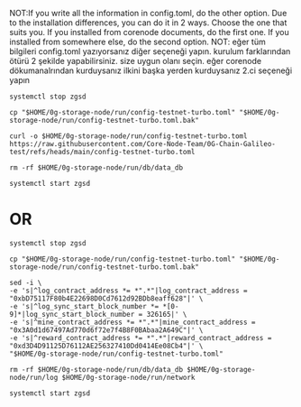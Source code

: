 
NOT:If you write all the information in config.toml, do the other option. Due to the installation differences, you can do it in 2 ways. Choose the one that suits you. If you installed from corenode documents, do the first one. If you installed from somewhere else, do the second option.
NOT: eğer tüm bilgileri config.toml yazıyorsanız diğer seçeneği yapın. kurulum farklarından ötürü 2 şekilde yapabilirsiniz. size uygun olanı seçin. eğer corenode dökumanalrından kurduysanız ilkini başka yerden kurduysanız 2.ci seçeneği yapın

```
systemctl stop zgsd
```
```
cp "$HOME/0g-storage-node/run/config-testnet-turbo.toml" "$HOME/0g-storage-node/run/config-testnet-turbo.toml.bak"
```
```
curl -o $HOME/0g-storage-node/run/config-testnet-turbo.toml https://raw.githubusercontent.com/Core-Node-Team/0G-Chain-Galileo-test/refs/heads/main/config-testnet-turbo.toml
```
```
rm -rf $HOME/0g-storage-node/run/db/data_db
```
```
systemctl start zgsd
```

# OR
```
systemctl stop zgsd
```
```
cp "$HOME/0g-storage-node/run/config-testnet-turbo.toml" "$HOME/0g-storage-node/run/config-testnet-turbo.toml.bak"
```
```
sed -i \
-e 's|^log_contract_address *= *".*"|log_contract_address = "0xbD75117F80b4E22698D0Cd7612d92BDb8eaff628"|' \
-e 's|^log_sync_start_block_number *= *[0-9]*|log_sync_start_block_number = 326165|' \
-e 's|^mine_contract_address *= *".*"|mine_contract_address = "0x3A0d1d67497Ad770d6f72e7f4B8F0BAbaa2A649C"|' \
-e 's|^reward_contract_address *= *".*"|reward_contract_address = "0xd3D4D91125D76112AE256327410Dd0414Ee08Cb4"|' \
"$HOME/0g-storage-node/run/config-testnet-turbo.toml"
```
```
rm -rf $HOME/0g-storage-node/run/db/data_db $HOME/0g-storage-node/run/log $HOME/0g-storage-node/run/network
```
```
systemctl start zgsd
```
